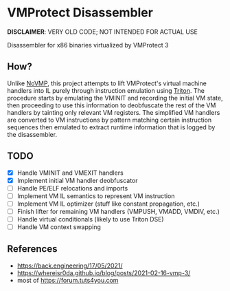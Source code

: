 # VMProtect Disassembler
**DISCLAIMER**: VERY OLD CODE; NOT INTENDED FOR ACTUAL USE

Disassembler for x86 binaries virtualized by VMProtect 3

## How?
Unlike [NoVMP](https://github.com/can1357/NoVmp/), this project attempts to lift VMProtect's virtual machine handlers into IL purely through instruction emulation using [Triton](https://github.com/JonathanSalwan/Triton).  The procedure starts by emulating the VMINIT and recording the initial VM state, then proceeding to use this information to deobfuscate the rest of the VM handlers by tainting only relevant VM registers.  The simplified VM handlers are converted to VM instructions by pattern matching certain instruction sequences then emulated to extract runtime information that is logged by the disassembler.  

## TODO
- [x] Handle VMINIT and VMEXIT handlers
- [x] Implement initial VM handler deobfuscator
- [ ] Handle PE/ELF relocations and imports 
- [ ] Implement VM IL semantics to represent VM instruction
- [ ] Implement VM IL optimizer (stuff like constant propagation, etc.)
- [ ] Finish lifter for remaining VM handlers (VMPUSH, VMADD, VMDIV, etc.)
- [ ] Handle virtual conditionals (likely to use Triton DSE)
- [ ] Handle VM context swapping 

## References
- https://back.engineering/17/05/2021/
- https://whereisr0da.github.io/blog/posts/2021-02-16-vmp-3/
- most of https://forum.tuts4you.com

